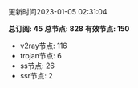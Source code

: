 更新时间2023-01-05 02:31:04

**总订阅: 45**
**总节点: 828**
**有效节点: 150**
- v2ray节点: 116
- trojan节点: 6
- ss节点: 26
- ssr节点: 2
